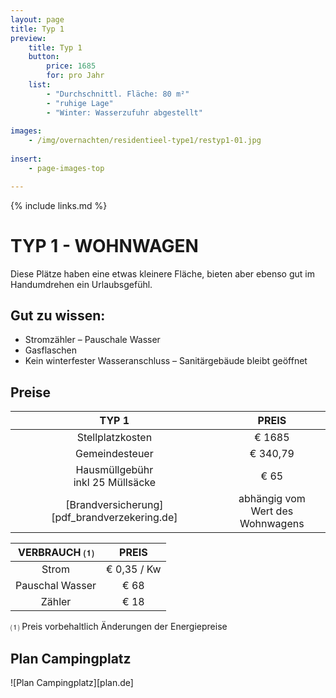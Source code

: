 ```yaml
---
layout: page
title: Typ 1
preview: 
    title: Typ 1
    button:
        price: 1685
        for: pro Jahr
    list:
        - "Durchschnittl. Fläche: 80 m²"
        - "ruhige Lage"
        - "Winter: Wasserzufuhr abgestellt"
               
images:
    - /img/overnachten/residentieel-type1/restyp1-01.jpg
    
insert:
    - page-images-top

---
```


{% include links.md %}

# TYP 1 - WOHNWAGEN 

Diese Plätze haben eine etwas kleinere Fläche, bieten aber ebenso gut im Handumdrehen ein Urlaubsgefühl.  


## Gut zu wissen:

- Stromzähler – Pauschale Wasser
- Gasflaschen
- Kein winterfester Wasseranschluss – Sanitärgebäude bleibt geöffnet


## Preise

TYP 1                                         |PREIS                               |
:---------------------------------------------:|:----------------------------------:|
Stellplatzkosten                         | € 1685         
Gemeindesteuer                                   | € 340,79 
Hausmüllgebühr<br>inkl 25 Müllsäcke<br>         | € 65    
 [Brandversicherung][pdf_brandverzekering.de]   | abhängig vom <br>Wert des Wohnwagens

VERBRAUCH ⑴           |PREIS          |
:--------------------:|:-------------:|
Strom                 | € 0,35 / Kw        
Pauschal Wasser       | € 68 
Zähler                | € 18 

⑴ Preis vorbehaltlich Änderungen der Energiepreise



## Plan Campingplatz

![Plan Campingplatz][plan.de]
